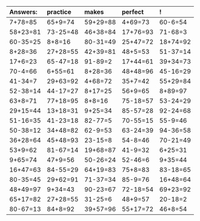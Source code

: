 | Answers: | practice | makes | perfect | ! |
| :--- | :--- | :--- | :--- | :--- |
| 7+78=85 | 65+9=74 | 59+29=88 | 4+69=73 | 60-6=54 | 
| 58+23=81 | 73-25=48 | 46+38=84 | 17+76=93 | 71-68=3 | 
| 60-35=25 | 8+8=16 | 80-31=49 | 25+47=72 | 18+74=92 | 
| 8+28=36 | 27+28=55 | 42+39=81 | 48+5=53 | 51-37=14 | 
| 17+6=23 | 65-47=18 | 91-89=2 | 17+44=61 | 39+34=73 | 
| 70-4=66 | 6+55=61 | 8+28=36 | 48+48=96 | 45-16=29 | 
| 41-34=7 | 29+63=92 | 4+68=72 | 35+7=42 | 55+29=84 | 
| 52-38=14 | 44-17=27 | 8+17=25 | 56+9=65 | 8+89=97 | 
| 63+8=71 | 77+18=95 | 8+8=16 | 75-18=57 | 53-24=29 | 
| 29+15=44 | 13+18=31 | 9+25=34 | 85-57=28 | 92-24=68 | 
| 51-16=35 | 41-23=18 | 82-77=5 | 70-55=15 | 55-9=46 | 
| 50-38=12 | 34+48=82 | 62-9=53 | 63-24=39 | 94-36=58 | 
| 36+28=64 | 45+48=93 | 23-15=8 | 54-8=46 | 70-21=49 | 
| 53+9=62 | 81-67=14 | 19+68=87 | 41-9=32 | 6+25=31 | 
| 9+65=74 | 47+9=56 | 50-26=24 | 52-46=6 | 9+35=44 | 
| 16+47=63 | 84-55=29 | 64+19=83 | 75+8=83 | 83-18=65 | 
| 80-35=45 | 29+62=91 | 71-37=34 | 85-9=76 | 16+48=64 | 
| 48+49=97 | 9+34=43 | 90-23=67 | 72-18=54 | 69+23=92 | 
| 65+17=82 | 27+28=55 | 31-25=6 | 48+9=57 | 20-18=2 | 
| 80-67=13 | 84+8=92 | 39+57=96 | 55+17=72 | 46+8=54 | 
